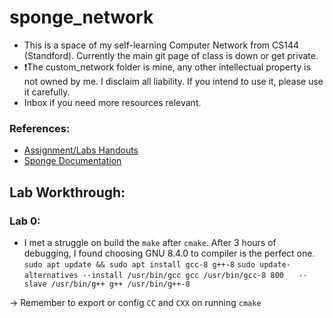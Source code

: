 # sponge_network

- This is a space of my self-learning Computer Network from CS144 (Standford). Currently the main git page of class is down or get private.
- ❗️The custom_network folder is mine, any other intellectual property is not owned by me. I disclaim all liability. If you intend to use it, please use it carefully. 
- Inbox if you need more resources relevant.

### References:
- [Assignment/Labs Handouts](https://github.com/PKUFlyingPig/CS144-Computer-Network/tree/master/lab_handouts)
- [Sponge Documentation](https://kangyupl.gitee.io/cs144.github.io/doc/)

## Lab Workthrough:
### Lab 0:
- I met a struggle on build the `make` after `cmake`. After 3 hours of debugging, I found choosing GNU 8.4.0 to compiler is the perfect one.
`sudo apt update && sudo apt install gcc-8 g++-8`
`sudo update-alternatives --install /usr/bin/gcc gcc /usr/bin/gcc-8 800`
&nbsp;&nbsp;&nbsp;&nbsp;&nbsp;`--slave /usr/bin/g++ g++ /usr/bin/g++-8`

-> Remember to export or config `CC` and `CXX` on running `cmake`